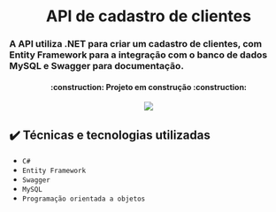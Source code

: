 <h1 align="center"> API de cadastro de clientes </h1>
<h3> A API utiliza .NET para criar um cadastro de clientes, com Entity Framework para a integração com o banco de dados MySQL e Swagger para documentação.</h3>

<h4 align="center">     :construction:  Projeto em construção  :construction:</h4>

<p align="center"><img src="http://img.shields.io/static/v1?label=STATUS&message=EM%20DESENVOLVIMENTO&color=GREEN&style=for-the-badge"/></p>

## ✔️ Técnicas e tecnologias utilizadas

- ``C#``
- ``Entity Framework``
- ``Swagger``
- ``MySQL``
- ``Programação orientada a objetos``

<p align="center> Este projeto em andamento utiliza .NET para criar um sistema de cadastro de clientes através de uma API </p>

